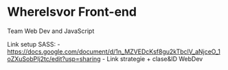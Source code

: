 # WhereIsvor Front-end

Team Web Dev and JavaScript

Link setup SASS: - https://docs.google.com/document/d/1n_MZVEDcKsf8gu2kTbclV_aNjceO_1oZXuSobPIj2tc/edit?usp=sharing -
Link strategie + clase&ID WebDev
